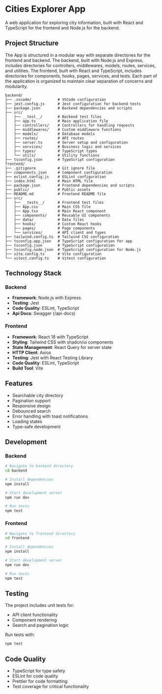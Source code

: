 # Cities Explorer App

A  web application for exploring city information, built with React and TypeScript for the frontend and Node.js for the backend.

## Project Structure
The App is structured in a modular way with separate directories for the frontend and backend. The backend, built with Node.js and Express, includes directories for controllers, middlewares, models, routes, services, and utilities. The frontend, built with React and TypeScript, includes directories for components, hooks, pages, services, and tests. Each part of the application is organized to maintain clear separation of concerns and modularity.

```
backend/
├── .vscode/            # VSCode configuration
├── jest.config.js      # Jest configuration for backend tests
├── package.json        # Backend dependencies and scripts
├── src/
│   ├── __test__/       # Backend test files
│   ├── app.ts          # Main application file
│   ├── controllers/    # Controllers for handling requests
│   ├── middlewares/    # Custom middleware functions
│   ├── models/         # Database models
│   ├── routes/         # API routes
│   ├── server.ts       # Server setup and configuration
│   ├── services/       # Business logic and services
│   ├── types/          # TypeScript types
│   └── utils/          # Utility functions
├── tsconfig.json       # TypeScript configuration
frontend/
├── .gitignore          # Git ignore file
├── components.json     # Component configuration
├── eslint.config.js    # ESLint configuration
├── index.html          # Main HTML file
├── package.json        # Frontend dependencies and scripts
├── public/             # Public assets
├── README.md           # Frontend README file
├── src/
│   ├── __tests__/      # Frontend test files
│   ├── App.css         # Main CSS file
│   ├── App.tsx         # Main React component
│   ├── components/     # Reusable UI components
│   ├── data/           # Data files
│   ├── hooks/          # Custom React hooks
│   ├── pages/          # Page components
│   └── services/       # API client and types
├── tailwind.config.ts  # Tailwind CSS configuration
├── tsconfig.app.json   # TypeScript configuration for app
├── tsconfig.json       # TypeScript configuration
├── tsconfig.node.json  # TypeScript configuration for Node.js
├── vite.config.ts      # Vite configuration
└── vitest.config.ts    # Vitest configuration
```

## Technology Stack

### Backend
- **Framework**: Node.js with Express
- **Testing**: Jest
- **Code Quality**: ESLint, TypeScript
- **Api Docs**: Swagger (/api-docs)

### Frontend
- **Framework**: React 18 with TypeScript
- **Styling**: Tailwind CSS with shadcn/ui components
- **State Management**: React Query for server state
- **HTTP Client**: Axios 
- **Testing**: Jest with React Testing Library
- **Code Quality**: ESLint, TypeScript
- **Build Tool**: Vite

## Features

- Searchable city directory
- Pagination support
- Responsive design
- Debounced search
- Error handling with toast notifications
- Loading states
- Type-safe development

## Development

### Backend

```bash
# Navigate to backend directory
cd backend

# Install dependencies
npm install

# Start development server
npm run dev

# Run tests
npm test
```

### Frontend

```bash
# Navigate to frontend directory
cd frontend

# Install dependencies
npm install

# Start development server
npm run dev

# Run tests
npm test
```

## Testing

The project includes unit tests for:
- API client functionality
- Component rendering
- Search and pagination logic

Run tests with:
```bash
npm test
```

## Code Quality

- TypeScript for type safety
- ESLint for code quality
- Prettier for code formatting
- Test coverage for critical functionality